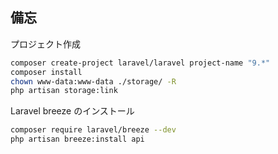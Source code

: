 ## 備忘

プロジェクト作成

```bash
composer create-project laravel/laravel project-name "9.*"
composer install
chown www-data:www-data ./storage/ -R
php artisan storage:link
```

Laravel breeze のインストール

```bash
composer require laravel/breeze --dev
php artisan breeze:install api
```

